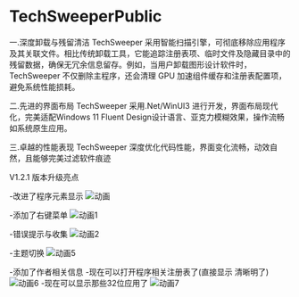 # TechSweeperPublic
一.深度卸载与残留清洁
TechSweeper 采用智能扫描引擎，可彻底移除应用程序及其关联文件。相比传统卸载工具，它能追踪注册表项、临时文件及隐藏目录中的残留数据，确保无冗余信息留存。例如，当用户卸载图形设计软件时，TechSweeper 不仅删除主程序，还会清理 GPU 加速组件缓存和注册表配置项，避免系统性能损耗。

二.先进的界面布局
TechSweeper 采用.Net/WinUI3 进行开发，界面布局现代化，完美适配Windows 11 Fluent Design设计语言、亚克力模糊效果，操作流畅如系统原生应用。


三.卓越的性能表现
TechSweeper 深度优化代码性能，界面变化流畅，动效自然，且能够完美过滤软件痕迹

V1.2.1 版本升级亮点

-改进了程序元素显示
![动画](https://github.com/user-attachments/assets/f4c33383-2637-4df0-a3d3-5493dcc647cb)

-添加了右键菜单
![动画1](https://github.com/user-attachments/assets/1746f317-d528-4a38-8e8b-a800c64b2e5f)

-错误提示与收集
![动画2](https://github.com/user-attachments/assets/61c3311f-2c17-4c16-8ab3-5cd2ff9bbac8)

-主题切换
![动画5](https://github.com/user-attachments/assets/077ed94d-4b26-48b7-9236-8ab576c201c5)

-添加了作者相关信息
-现在可以打开程序相关注册表了(直接显示 清晰明了)
![动画6](https://github.com/user-attachments/assets/99f187d8-b46f-42e3-8777-1897b5afb809)
-现在可以显示那些32位应用了
![动画7](https://github.com/user-attachments/assets/c61941c5-ce3c-4b39-a182-05f96b5c8174)
